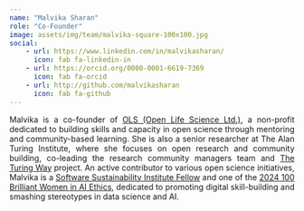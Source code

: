 ```yaml
---
name: "Malvika Sharan"
role: "Co-Founder"
image: assets/img/team/malvika-square-100x100.jpg
social:
    - url: https://www.linkedin.com/in/malvikasharan/
      icon: fab fa-linkedin-in
    - url: https://orcid.org/0000-0001-6619-7369
      icon: fab fa-orcid
    - url: http://github.com/malvikasharan 
      icon: fab fa-github
---
```

<div style="text-align: justify">Malvika is a co-founder of <a href="https://we-are-ols.org">OLS (Open Life Science Ltd.)</a>, a non-profit dedicated to building skills and capacity in open science through mentoring and community-based learning. She is also a senior researcher at The Alan Turing Institute, where she focuses on open research and community building, co-leading the research community managers team and <a href="https://book.the-turing-way.org">The Turing Way</a> project. An active contributor to various open science initiatives, Malvika is a <a href="https://www.software.ac.uk/programmes/fellowship-programme">Software Sustainability Institute Fellow</a> and one of the <a href="https://womeninaiethics.org/the-list/of-2024/g">2024 100 Brilliant Women in AI Ethics</a>, dedicated to promoting digital skill-building and smashing stereotypes in data science and AI.</div>




